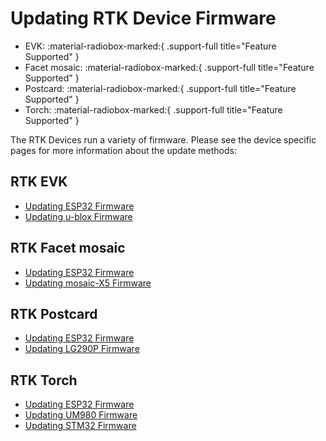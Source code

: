 # Updating RTK Device Firmware

<!--
Compatibility Icons
====================================================================================

:material-radiobox-marked:{ .support-full title="Feature Supported" }
:material-radiobox-indeterminate-variant:{ .support-partial title="Feature Partially Supported" }
:material-radiobox-blank:{ .support-none title="Feature Not Supported" }
-->

<div class="grid cards fill" markdown>

- EVK: :material-radiobox-marked:{ .support-full title="Feature Supported" }
- Facet mosaic: :material-radiobox-marked:{ .support-full title="Feature Supported" }
- Postcard: :material-radiobox-marked:{ .support-full title="Feature Supported" }
- Torch: :material-radiobox-marked:{ .support-full title="Feature Supported" }

</div>

The RTK Devices run a variety of firmware. Please see the device specific pages for more information about the update methods:

## RTK EVK

- [Updating ESP32 Firmware](firmware_update_esp32.md)
- [Updating u-blox Firmware](firmware_update_ublox.md)

## RTK Facet mosaic

- [Updating ESP32 Firmware](firmware_update_esp32.md)
- [Updating mosaic-X5 Firmware](firmware_update_mosaicX5.md)

## RTK Postcard

- [Updating ESP32 Firmware](firmware_update_esp32.md)
- [Updating LG290P Firmware](firmware_update_lg290p.md)

## RTK Torch

- [Updating ESP32 Firmware](firmware_update_esp32.md)
- [Updating UM980 Firmware](firmware_update_um980.md)
- [Updating STM32 Firmware](firmware_update_stm32.md)

